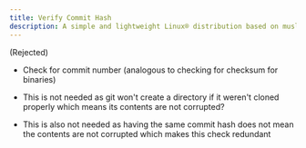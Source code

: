```yaml
---
title: Verify Commit Hash
description: A simple and lightweight Linux® distribution based on musl libc and toybox
---
```


(Rejected)

- Check for commit number (analogous to checking for checksum for binaries)

- This is not needed as git won't create a directory if it weren't cloned properly which means its contents are not corrupted?
- This is also not needed as having the same commit hash does not mean the contents are not corrupted which makes this check redundant
